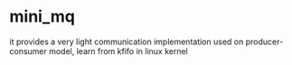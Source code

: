 mini_mq
=======

it provides a very light communication implementation used on producer-consumer model, learn from kfifo in linux kernel
